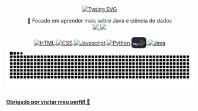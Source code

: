 <!--TEXT-->
<p align="center">
  <a href="https://git.io/typing-svg">
    <img src="https://readme-typing-svg.demolab.com?font=Fira+Code&weight=600&size=25&pause=1000&color=ffffff&random=false&width=435&height=40&lines=Ol%C3%A1%2C+Eu+sou+Marco+Sabino!"        alt="Typing SVG">
  </a>
</p>
</div>

<!--DESCRIPTION-->
<div align="center">
🌱 Focado em aprender mais sobre Java e ciência de dados
</div>

<!--STATS-->
<div align="center">
  <a href="https://github.com/marccosabino">
  <img height="150em" src="https://github-readme-stats.vercel.app/api?username=marccosabino&show_icons=true&theme=dark&include_all_commits=true&count_private=true"/>
  <img height="150em" src="https://github-readme-stats.vercel.app/api/top-langs/?username=marccosabino&layout=compact&langs_count=7&theme=dark"/>
</div>

<!--TECHNOLOGIES-->
<div style="display: inline_block" align="center"><br>
  <img align="center" alt="HTML" height="30" width="40" src="https://cdn.jsdelivr.net/gh/devicons/devicon@latest/icons/html5/html5-original.svg"/>
  <img align="center" alt="CSS" height="30" width="40" src="https://cdn.jsdelivr.net/gh/devicons/devicon@latest/icons/css3/css3-original.svg"/>
  <img align="center" alt="Javascript" height="30" width="40"src="https://cdn.jsdelivr.net/gh/devicons/devicon@latest/icons/javascript/javascript-original.svg"/>
  <img align="center" alt="Python" height="30" width="40" src="https://cdn.jsdelivr.net/gh/devicons/devicon@latest/icons/python/python-original.svg"/>
  <img align="center" alt="MySQL" height="30" width="40" src="https://raw.githubusercontent.com/tandpfun/skill-icons/65dea6c4eaca7da319e552c09f4cf5a9a8dab2c8/icons/MySQL-Dark.svg"/>
  <img align="center" alt="Java" height="30" width="40" src="https://cdn.jsdelivr.net/gh/devicons/devicon@latest/icons/java/java-original.svg"/>       
</div>

<!--SNAKE GAME-->
<img src="https://raw.githubusercontent.com/marccosabino/marccosabino/output/snake.svg" alt="Snake animation" />

###

**Obrigado por visitar meu perfil! 🫡**
